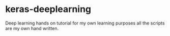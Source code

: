 # keras-deeplearning
Deep learning hands on tutorial for my own learning purposes all the scripts are my own hand written.
